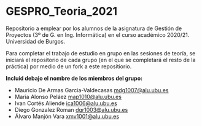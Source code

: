 # GESPRO_Teoria_2021
Repositorio a emplear por los alumnos de la asignatura de Gestión de Proyectos (3º de G. en Ing. Informática) en el curso académico 2020/21. Universidad de Burgos.

Para completar el trabajo de estudio en grupo en las sesiones de teoría, se iniciará el repositorio de cada grupo (en el que se completará el resto de la práctica) por medio de un fork a este repositiorio.

**Incluid debajo el nombre de los miembros del grupo:**

* Mauricio De Armas Garcia-Valdecasas <mdg1007@alu.ubu.es>
* Maria Alonso Peláez <map1010@alu.ubu.es>
* Ivan Cortés Aliende <ica1006@alu.ubu.es>
* Diego Gonzalez Roman <dgr1003@alu.ubu.es>
* Álvaro Manjón Vara <xmv1001@alu.ubu.es>


